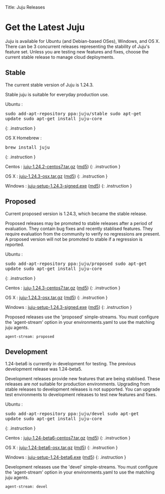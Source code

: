 Title: Juju Releases


# Get the Latest Juju

Juju is available for Ubuntu (and Debian-based OSes), Windows, and OS X.
There can be 3 concurrent releases representing the stability of Juju's
feature set. Unless you are testing new features and fixes, choose the
current stable release to manage cloud deployments.


## Stable

The current stable version of Juju is 1.24.3.

Stable juju is suitable for everyday production use.

Ubuntu
: <pre>sudo add-apt-repository ppa:juju/stable
sudo apt-get update
sudo apt-get install juju-core</pre>
{: .instruction }

OS X Homebrew
: <pre>brew install juju</pre>
{: .instruction }

Centos
: [juju-1.24.2-centos7.tar.gz](https://launchpad.net/juju-core/1.24/1.24.3/+download/juju-1.24.3-centos7.tar.gz) ([md5](https://launchpad.net/juju-core/1.24/1.24.3/+download/juju-1.24.3-centos7.tar.gz/+md5))
{: .instruction }

OS X
: [juju-1.24.3-osx.tar.gz](https://launchpad.net/juju-core/1.24/1.24.3/+download/juju-1.24.3-osx.tar.gz) ([md5](https://launchpad.net/juju-core/1.24/1.24.3/+download/juju-1.24.3-osx.tar.gz/+md5))
{: .instruction }

Windows
: [juju-setup-1.24.3-signed.exe](https://launchpad.net/juju-core/1.24/1.24.3/+download/juju-setup-1.24.3-signed.exe) ([md5](https://launchpad.net/juju-core/1.24/1.24.3/+download/juju-setup-1.24.3-signed.exe/+md5))
{: .instruction }


## Proposed

Current proposed version is 1.24.3, which became the stable release.

Proposed releases may be promoted to stable releases after a period of
evaluation. They contain bug fixes and recently stablised features. They
require evaluation from the community to verify no regressions are
present. A proposed version will not be promoted to stable if a
regression is reported.

Ubuntu
: <pre>sudo add-apt-repository ppa:juju/proposed
sudo apt-get update
sudo apt-get install juju-core</pre>
{: .instruction }

Centos
: [juju-1.24.3-centos7.tar.gz](https://launchpad.net/juju-core/1.24/1.24.3/+download/juju-1.24.3-centos7.tar.gz) ([md5](https://launchpad.net/juju-core/1.24/1.24.3/+download/juju-1.24.3-centos7.tar.gz/+md5))
{: .instruction }

OS X
: [juju-1.24.3-osx.tar.gz](https://launchpad.net/juju-core/1.24/1.24.3/+download/juju-1.24.3-osx.tar.gz) ([md5](https://launchpad.net/juju-core/1.24/1.24.3/+download/juju-1.24.3-osx.tar.gz/+md5))
{: .instruction }

Windows
: [juju-setup-1.24.3-signed.exe](https://launchpad.net/juju-core/1.24/1.24.3/+download/juju-setup-1.24.3.exe) ([md5](https://launchpad.net/juju-core/1.24/1.24.3/+download/juju-setup-1.24.3.exe/+md5))
{: .instruction }

Proposed releases use the 'proposed' simple-streams. You must configure
the 'agent-stream' option in your environments.yaml to use the matching
juju agents.

```no-highlight
agent-stream: proposed
```

## Development

1.24-beta6 is currently in development for testing.
The previous development release was 1.24-beta5.

Development releases provide new features that are being stablised.
These releases are *not* suitable for production environments. Upgrading
from stable releases to development releases is not supported. You can
upgrade test environments to development releases to test new features
and fixes.

Ubuntu
: <pre>sudo add-apt-repository ppa:juju/devel
sudo apt-get update
sudo apt-get install juju-core</pre>
{: .instruction }

Centos
: [juju-1.24-beta6-centos7.tar.gz](https://launchpad.net/juju-core/1.24/1.24-beta6/+download/juju-1.24-beta6-centos7.tar.gz) ([md5](https://launchpad.net/juju-core/1.24/1.24-beta6/+download/juju-1.24-beta6-centos7.tar.gz/+md5))
{: .instruction }

OS X
: [juju-1.24-beta6-osx.tar.gz](https://launchpad.net/juju-core/1.24/1.24-beta6/+download/juju-1.24-beta6-osx.tar.gz) ([md5](https://launchpad.net/juju-core/1.24/1.24-beta6/+download/juju-1.24-beta6-osx.tar.gz/+md5))
{: .instruction }

Windows
: [juju-setup-1.24-beta6.exe](https://launchpad.net/juju-core/1.24/1.24-beta6/+download/juju-setup-1.24-beta6.exe) ([md5](https://launchpad.net/juju-core/1.24/1.24-beta6/+download/juju-setup-1.24-beta6.exe/+md5))
{: .instruction }

Development releases use the 'devel' simple-streams. You must configure
the 'agent-stream' option in your environments.yaml to use the matching
juju agents.

```no-highlight
agent-stream: devel
```
